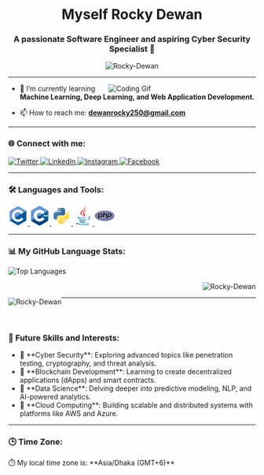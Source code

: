 <h1 align="center">Myself Rocky Dewan</h1>
<h3 align="center">A passionate Software Engineer and aspiring Cyber Security Specialist 🚀</h3>

<p align="center">
  <img src="https://komarev.com/ghpvc/?username=Rocky-Dewan&label=Profile%20views&color=0e75b6&style=flat" alt="Rocky-Dewan" />
</p>

---

<img src="https://media.giphy.com/media/K5kfQExKk731K/giphy.gif" width="300px" align="right" alt="Coding Gif">

- 🌱 I’m currently learning **Machine Learning, Deep Learning, and Web Application Development.**

- 📫 How to reach me: **dewanrocky250@gmail.com**

---

<h3 align="left">🌐 Connect with me:</h3>
<p align="left">
    <a href="https://twitter.com/Rocky_Dewan" target="_blank">
        <img align="center" src="https://raw.githubusercontent.com/rahuldkjain/github-profile-readme-generator/master/src/images/icons/Social/twitter.svg" alt="Twitter" height="30" width="40" />
    </a>
    <a href="https://www.linkedin.com/in/rockydewan250/" target="_blank">
        <img align="center" src="https://raw.githubusercontent.com/rahuldkjain/github-profile-readme-generator/master/src/images/icons/Social/linked-in-alt.svg" alt="LinkedIn" height="30" width="40" />
    </a>
    <a href="https://www.instagram.com/rock_._y" target="_blank">
        <img align="center" src="https://raw.githubusercontent.com/rahuldkjain/github-profile-readme-generator/master/src/images/icons/Social/instagram.svg" alt="Instagram" height="30" width="40" />
    </a>
    <a href="https://www.facebook.com/Dewan.Rocky.250.oil.of.vitriol" target="_blank">
        <img align="center" src="https://raw.githubusercontent.com/rahuldkjain/github-profile-readme-generator/master/src/images/icons/Social/facebook.svg" alt="Facebook" height="30" width="40" />
    </a>
</p>

---

<h3 align="left">🛠️ Languages and Tools:</h3>
<p align="left">
    <a href="https://www.cprogramming.com/" target="_blank">
        <img src="https://raw.githubusercontent.com/devicons/devicon/master/icons/c/c-original.svg" alt="C" width="40" height="40" />
    </a>
    <a href="https://isocpp.org/" target="_blank">
        <img src="https://raw.githubusercontent.com/devicons/devicon/master/icons/cplusplus/cplusplus-original.svg" alt="C++" width="40" height="40" />
    </a>
    <a href="https://www.python.org/" target="_blank">
        <img src="https://raw.githubusercontent.com/devicons/devicon/master/icons/python/python-original.svg" alt="Python" width="40" height="40" />
    </a>
    <a href="https://www.java.com/" target="_blank">
        <img src="https://raw.githubusercontent.com/devicons/devicon/master/icons/java/java-original.svg" alt="Java" width="40" height="40" />
    </a>
    <a href="https://www.php.net/" target="_blank">
        <img src="https://raw.githubusercontent.com/devicons/devicon/master/icons/php/php-original.svg" alt="PHP" width="40" height="40" />
    </a>
</p>

---

<h3 align="left">📊 My GitHub Language Stats:</h3>
<p align= "left">
    <img src="https://github-readme-stats.vercel.app/api/top-langs/?username=Rocky-Dewan&langs_count=8&layout=compact&theme=radical" alt="Top Languages" />
</p>
<p>&nbsp;<img align="right" src="https://github-readme-stats.vercel.app/api?username=Rocky-Dewan&show_icons=true&locale=en" alt="Rocky-Dewan" /></p>

<p><img align="left" src="https://github-readme-streak-stats.herokuapp.com/?user=Rocky-Dewan&" alt="Rocky-Dewan" /></p>


---
<br></br>
<h3 align="left">🚀 Future Skills and Interests:</h3>
<ul>
    <li>🌟 **Cyber Security**: Exploring advanced topics like penetration testing, cryptography, and threat analysis.</li>
    <li>🌟 **Blockchain Development**: Learning to create decentralized applications (dApps) and smart contracts.</li>
    <li>🌟 **Data Science**: Delving deeper into predictive modeling, NLP, and AI-powered analytics.</li>
    <li>🌟 **Cloud Computing**: Building scalable and distributed systems with platforms like AWS and Azure.</li>
</ul>

---

<h3 align="left">🕒 Time Zone:</h3>
<p align="left">⏱️ My local time zone is: **Asia/Dhaka (GMT+6)**</p>
